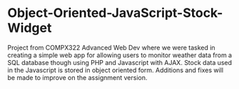 # Object-Oriented-JavaScript-Stock-Widget

Project from COMPX322 Advanced Web Dev where we were tasked in creating a simple web app for allowing users to monitor weather data from a SQL database though using PHP and Javascript with AJAX. Stock data used in the Javascript is stored in object oriented form. Additions and fixes will be made to improve on the assignment version.
